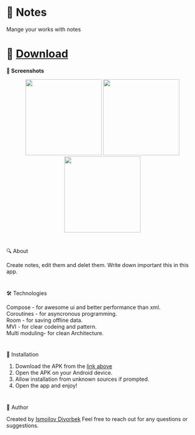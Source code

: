 # 🌟 Notes
Mange your works with notes
#
# 📲 [Download](https://github.com/Theultimatecreator/Notes/releases/download/v1.0/app-debug.apk)



**📸 Screenshots**                                                                         
<p align="center">
  <img src="https://github.com/user-attachments/assets/46ab74ae-fae0-4a14-8765-de03a98ed85d" width="200">
  <img src="https://github.com/user-attachments/assets/5d28b238-86bf-40da-a719-c2dc3ad52136" width="200">
  <img src="https://github.com/user-attachments/assets/d0cecbe5-abc4-4798-bfe8-000ac2c0abd6" width="200">
</p>

#

🔍 About               

Create notes, edit them and delet them. Write down important this in this app.

#

🛠️ Technologies   

Compose - for awesome ui and better performance than xml.                                               
Coroutines - for asyncronous programming.                                                
Room - for saving offline data.                                                                                         
MVI - for clear codeing and pattern.                                                                                               
Multi moduling- for clean Architecture.  

#

💾 Installation

1. Download the APK from the [link above](https://github.com/Theultimatecreator/Notes/releases/download/v1.0/app-debug.apk)
2. Open the APK on your Android device.                                                                  
3. Allow installation from unknown sources if prompted.                                          
4. Open the app and enjoy!                                                                          

#

👤 Author

Created by [Ismoilov Diyorbek](https://t.me/MrGladiator)
Feel free to reach out for any questions or suggestions.

